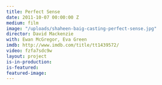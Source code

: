 ```yaml
---
title: Perfect Sense
date: 2011-10-07 00:00:00 Z
medium: film
image: "/uploads/shaheen-baig-casting-perfect-sense.jpg"
director: David Mackenzie
with: Ewan McGregor, Eva Green
imdb: http://www.imdb.com/title/tt1439572/
video: fzfa7sdc9w
layout: project
is-in-production: 
is-featured: 
featured-image: 
---
```


